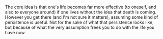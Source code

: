 The core idea is that one's life becomes far more effective (to oneself, and also to everyone around) if one lives without the idea that death is coming. However you get there (and I'm not sure it matters), assuming some kind of persistence is useful. Not for the sake of what that persistence looks like, but because of what the very assumption frees you to do with the life you have now.
